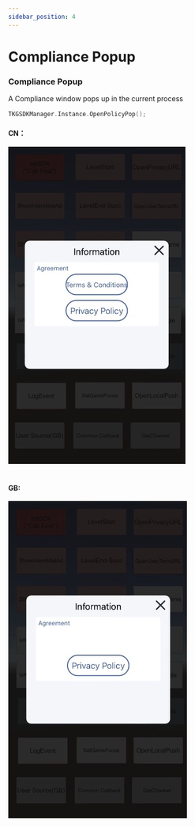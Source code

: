 ```yaml
---
sidebar_position: 4
---
```


# Compliance Popup

### Compliance Popup
A Compliance window pops up in the current process
```c
TKGSDKManager.Instance.OpenPolicyPop();
```
#### CN：
![config01](/img/ads/popCN.jpg)<br/><br/>
#### GB:
![config01](/img/ads/popGB.jpg)<br/><br/>
